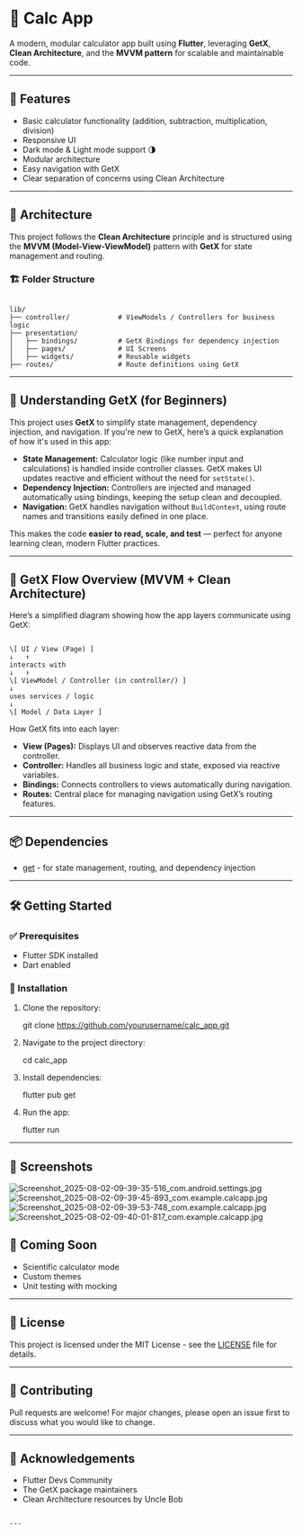 # 📱 Calc App

A modern, modular calculator app built using **Flutter**, leveraging **GetX**, **Clean Architecture**, and the **MVVM pattern** for scalable and maintainable code.

---

## 🚀 Features

- Basic calculator functionality (addition, subtraction, multiplication, division)
- Responsive UI
- Dark mode & Light mode support 🌗
- Modular architecture
- Easy navigation with GetX
- Clear separation of concerns using Clean Architecture

---

## 🧠 Architecture

This project follows the **Clean Architecture** principle and is structured using the **MVVM (Model-View-ViewModel)** pattern with **GetX** for state management and routing.

### 🏗️ Folder Structure

```

lib/
├── controller/            # ViewModels / Controllers for business logic
├── presentation/
│   ├── bindings/          # GetX Bindings for dependency injection
│   ├── pages/             # UI Screens
│   ├── widgets/           # Reusable widgets
├── routes/                # Route definitions using GetX

```

---

## 🧠 Understanding GetX (for Beginners)

This project uses **GetX** to simplify state management, dependency injection, and navigation. If you're new to GetX, here’s a quick explanation of how it's used in this app:

- **State Management:** Calculator logic (like number input and calculations) is handled inside controller classes. GetX makes UI updates reactive and efficient without the need for `setState()`.
- **Dependency Injection:** Controllers are injected and managed automatically using bindings, keeping the setup clean and decoupled.
- **Navigation:** GetX handles navigation without `BuildContext`, using route names and transitions easily defined in one place.

This makes the code **easier to read, scale, and test** — perfect for anyone learning clean, modern Flutter practices.

---

## 🔄 GetX Flow Overview (MVVM + Clean Architecture)

Here’s a simplified diagram showing how the app layers communicate using GetX:

```

\[ UI / View (Page) ]
↓   ↑
interacts with
↓   ↑
\[ ViewModel / Controller (in controller/) ]
↓
uses services / logic
↓
\[ Model / Data Layer ]

````

How GetX fits into each layer:

- **View (Pages):** Displays UI and observes reactive data from the controller.
- **Controller:** Handles all business logic and state, exposed via reactive variables.
- **Bindings:** Connects controllers to views automatically during navigation.
- **Routes:** Central place for managing navigation using GetX’s routing features.

---

## 📦 Dependencies

- [get](https://pub.dev/packages/get) - for state management, routing, and dependency injection

---

## 🛠️ Getting Started

### ✅ Prerequisites

- Flutter SDK installed
- Dart enabled

### 🚚 Installation

1. Clone the repository:

   git clone https://github.com/yourusername/calc_app.git


2. Navigate to the project directory:


   cd calc_app

3. Install dependencies:


   flutter pub get

4. Run the app:


   flutter run


---
## 🧩 Screenshots
![Screenshot_2025-08-02-09-39-35-516_com.android.settings.jpg](screenshot/Screenshot_2025-08-02-09-39-35-516_com.android.settings.jpg)
![Screenshot_2025-08-02-09-39-45-893_com.example.calcapp.jpg](screenshot/Screenshot_2025-08-02-09-39-45-893_com.example.calcapp.jpg)
![Screenshot_2025-08-02-09-39-53-748_com.example.calcapp.jpg](screenshot/Screenshot_2025-08-02-09-39-53-748_com.example.calcapp.jpg)
![Screenshot_2025-08-02-09-40-01-817_com.example.calcapp.jpg](screenshot/Screenshot_2025-08-02-09-40-01-817_com.example.calcapp.jpg)


## 🧩 Coming Soon

* Scientific calculator mode
* Custom themes
* Unit testing with mocking

---

## 📄 License

This project is licensed under the MIT License - see the [LICENSE](LICENSE) file for details.

---

## 🤝 Contributing

Pull requests are welcome! For major changes, please open an issue first to discuss what you would like to change.

---

## 🙌 Acknowledgements

* Flutter Devs Community
* The GetX package maintainers
* Clean Architecture resources by Uncle Bob

```

---

